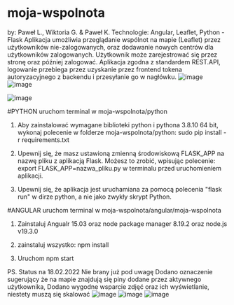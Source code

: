 # moja-wspolnota
by: Paweł L., Wiktoria G. & Paweł K.
Technologie: Angular, Leaflet, Python - Flask
Aplikacja umożliwia przeglądanie wspólnot na mapie (Leaflet) przez użytkowników nie-zalogowanych, oraz dodawanie nowych centrów dla użytkowników zalogowanych. 
Użytkownik może zarejestrować się przez stronę oraz później zalogować.
Aplikacja zgodna z standardem REST.API, logowanie przebiega przez uzyskanie przez frontend tokena autoryzacyjnego z backendu i przesyłanie go w nagłówku.
![image](https://user-images.githubusercontent.com/43883128/219617222-3a0e7c75-b54f-4e57-8d4f-0916dd279dd6.png)
![image](https://user-images.githubusercontent.com/43883128/219617305-61927a61-5b2c-4317-bcc5-f95b715367d7.png)

![image](https://user-images.githubusercontent.com/43883128/219617395-c822e46c-4d5d-4bcb-b019-193713f52471.png)

#PYTHON
uruchom terminal w moja-wspolnota/python

1. Aby zainstalować wymagane biblioteki python i pythona 3.8.10 64 bit, wykonaj polecenie w folderze moja-wspolnota/python:
sudo pip install -r requirements.txt 

2. Upewnij się, że masz ustawioną zmienną środowiskową FLASK_APP na nazwę pliku z aplikacją Flask. Możesz to zrobić, wpisując polecenie:
export FLASK_APP=nazwa_pliku.py 
w terminalu przed uruchomieniem aplikacji.

3. Upewnij się, że aplikacja jest uruchamiana za pomocą polecenia "flask run" w dirze python, a nie jako zwykły skrypt Python.

#ANGULAR
uruchom terminal w moja-wspolnota/angular/moja-wspolnota

1. Zainstaluj Angualr 15.03 oraz node package manager 8.19.2 oraz node.js v19.3.0

2. zainstaluj wszystko: npm install

3. Uruchom npm start




PS. Status na 18.02.2022 Nie brany już pod uwagę
Dodano oznaczenie sugerujący że na mapie znajdują się piny dodane przez aktywnego użytkownika, 
Dodano wygodne wsparcie zdjęć oraz ich wyświetlanie, niestety muszą się skalować
![image](https://user-images.githubusercontent.com/43883128/219725040-0a3ca6fc-461d-4ef3-a94e-7cb3ddd8d9bf.png)
![image](https://user-images.githubusercontent.com/43883128/219727476-99194f4d-171d-443c-b73c-633519cdb7e7.png)
![image](https://user-images.githubusercontent.com/43883128/219728214-28b1ffe7-4fc3-4e79-97cf-973b93cc4421.png)

